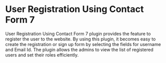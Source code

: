 # User Registration Using Contact Form 7 
User Registration Using Contact Form 7 plugin provides the feature to register the user to the website. By using this plugin, it becomes easy to create the registration or sign up form by selecting the fields for username and Email Id. The plugin allows the admins to view the list of registered users and set their roles efficiently.
